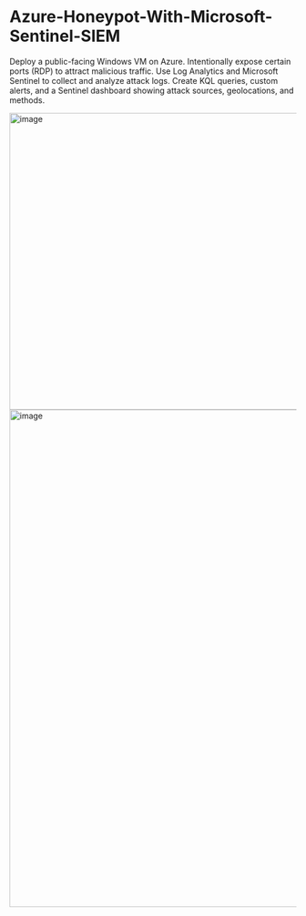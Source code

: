 # Azure-Honeypot-With-Microsoft-Sentinel-SIEM
Deploy a public-facing Windows VM on Azure.
Intentionally expose certain ports (RDP) to attract malicious traffic.
Use Log Analytics and Microsoft Sentinel to collect and analyze attack logs.
Create KQL queries, custom alerts, and a Sentinel dashboard showing attack sources, geolocations, and methods.

<img width="975" height="521" alt="image" src="https://github.com/user-attachments/assets/58132339-063e-446a-8e6a-044e856234f2" />
<img width="975" height="873" alt="image" src="https://github.com/user-attachments/assets/cdfc7442-3b75-4831-ad09-f69f377dea3b" />

